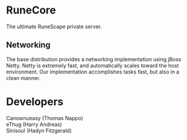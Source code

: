RuneCore
===========
The ultimate RuneScape private server.

Networking
----------
The base distribution provides a networking implementation using jBoss Netty. Netty is extremely fast, and automatically scales toward the host environment. Our implementation accomplishes tasks fast, but also in a clean manner.

Developers
==========
Canownueasy (Thomas Nappo)<br />
eThug (Harry Andreas)<br />
Sinisoul (Hadyn Fitzgerald)<br />